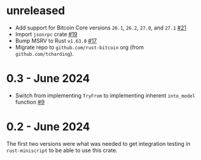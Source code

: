 # unreleased

- Add support for Bitcoin Core versions `26.1`, `26.2`, `27.0`, and `27.1` [#21](https://github.com/rust-bitcoin/rust-bitcoind-json-rpc/pull/21)
- Import `jsonrpc` crate [#19](https://github.com/rust-bitcoin/rust-bitcoind-json-rpc/pull/19)
- Bump MSRV to Rust `v1.63.0` [#17](https://github.com/rust-bitcoin/rust-bitcoind-json-rpc/pull/17)
- Migrate repo to `github.com/rust-bitcoin` org (from `github.com/tcharding`).

# 0.3 - June 2024

- Switch from implementing `TryFrom` to implementing inherent `into_model` function [#9](https://github.com/rust-bitcoin/rust-bitcoind-json-rpc/pull/9)

# 0.2 - June 2024

The first two versions were what was needed to get integration testing
in `rust-miniscript` to be able to use this crate.